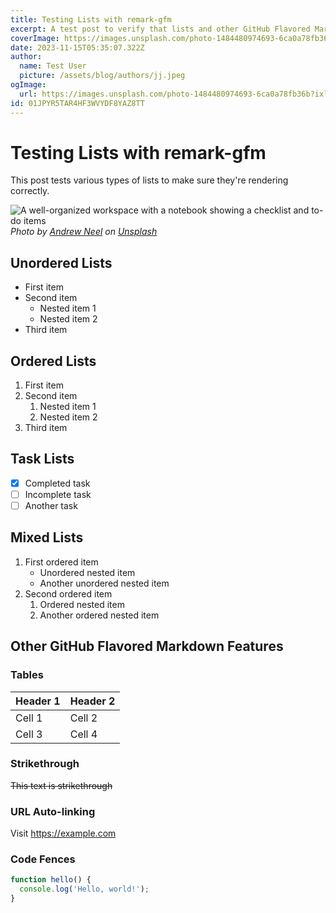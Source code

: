 ```yaml
---
title: Testing Lists with remark-gfm
excerpt: A test post to verify that lists and other GitHub Flavored Markdown features are working correctly.
coverImage: https://images.unsplash.com/photo-1484480974693-6ca0a78fb36b?ixlib=rb-4.0.3&ixid=M3wxMjA3fDB8MHxwaG90by1wYWdlfHx8fGVufDB8fHx8fA%3D%3D&auto=format&fit=crop&w=2072&q=80
date: 2023-11-15T05:35:07.322Z
author:
  name: Test User
  picture: /assets/blog/authors/jj.jpeg
ogImage:
  url: https://images.unsplash.com/photo-1484480974693-6ca0a78fb36b?ixlib=rb-4.0.3&ixid=M3wxMjA3fDB8MHxwaG90by1wYWdlfHx8fGVufDB8fHx8fA%3D%3D&auto=format&fit=crop&w=2072&q=80
id: 01JPYR5TAR4HF3WVYDF8YAZ8TT
---
```


# Testing Lists with remark-gfm

This post tests various types of lists to make sure they're rendering correctly.

![A well-organized workspace with a notebook showing a checklist and to-do items](https://images.unsplash.com/photo-1484480974693-6ca0a78fb36b?ixlib=rb-4.0.3&ixid=M3wxMjA3fDB8MHxwaG90by1wYWdlfHx8fGVufDB8fHx8fA%3D%3D&auto=format&fit=crop&w=2072&q=80)
*Photo by [Andrew Neel](https://unsplash.com/@andrewtneel) on [Unsplash](https://unsplash.com/)*

## Unordered Lists

* First item
* Second item
    * Nested item 1
    * Nested item 2
* Third item

## Ordered Lists

1. First item
2. Second item
    1. Nested item 1
    2. Nested item 2
3. Third item

## Task Lists

- [x] Completed task
- [ ] Incomplete task
- [ ] Another task

## Mixed Lists

1. First ordered item
    * Unordered nested item
    * Another unordered nested item
2. Second ordered item
    1. Ordered nested item
    2. Another ordered nested item

## Other GitHub Flavored Markdown Features

### Tables

| Header 1 | Header 2 |
| -------- | -------- |
| Cell 1   | Cell 2   |
| Cell 3   | Cell 4   |

### Strikethrough

~~This text is strikethrough~~

### URL Auto-linking

Visit https://example.com

### Code Fences

```javascript
function hello() {
  console.log('Hello, world!');
}
```

